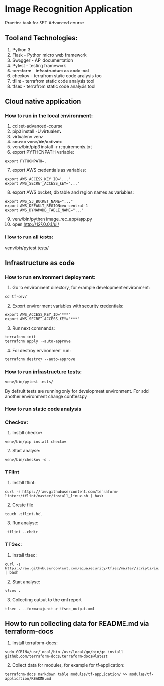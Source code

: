 # Image Recognition Application

Practice task for SET Advanced course


## Tool and Technologies:
1. Python 3
2. Flask - Python micro web framework
3. Swagger - API documentation
4. Pytest - testing framework
5. terraform - infrastructure as code tool 
6. checkov - terrafrom static code analysis tool
7. tflint - terrafrom static code analysis tool
8. tfsec - terrafrom static code analysis tool

## Cloud native application
### How to run in the local environment:

1. cd set-advanced-course
2. pip3 install -U virtualenv
3. virtualenv venv
4. source venv/bin/activate
5. venv/bin/pip3 install -r requirements.txt
6. export PYTHONPATH variable:
```commandline
export PYTHONPATH=.
```
7. export AWS credentials as variables:
```commandline
export AWS_ACCESS_KEY_ID="..."
export AWS_SECRET_ACCESS_KEY="..."
```
8. export AWS bucket, db table and region names as variables:
```commandline
export AWS_S3_BUCKET_NAME="..."
export AWS_DEFAULT_REGION=eu-central-1
export AWS_DYNAMODB_TABLE_NAME="..."
```
9. venv/bin/python image_rec_app/app.py
10. open http://127.0.0.1/ui/


### How to run all tests:
venv/bin/pytest tests/

## Infrastructure as code
### How to run environment deployment:

1. Go to environment directory, for example development environment:
```commandline
cd tf-dev/
```
2. Export environment variables with security credentials:
```commandline
export AWS_ACCESS_KEY_ID="***"
export AWS_SECRET_ACCESS_KEY="***"
```
3. Run next commands:
```commandline
terraform init
terraform apply --auto-approve
```
4. For destroy environment run:
```commandline
terraform destroy --auto-approve
```
### How to run infrastructure tests:
```commandline
venv/bin/pytest tests/
```

By default tests are running only for development environment. 
For add another environment change conftest.py

### How to run static code analysis:

### Checkov:

1. Install checkov
```commandline
venv/bin/pip install checkov
```
2. Start analyse:
```commandline
venv/bin/checkov -d .
```

### TFlint:

1. Install tflint:
```commandline
curl -s https://raw.githubusercontent.com/terraform-linters/tflint/master/install_linux.sh | bash
```
2. Create file
```commandline
touch .tflint.hcl
```
3. Run analyse:
```commandline
 tflint --chdir .
```

### TFSec:
1. Install tfsec:
```commandline
curl -s https://raw.githubusercontent.com/aquasecurity/tfsec/master/scripts/install_linux.sh | bash
```
2. Start analyse:
```commandline
tfsec .
```
3. Collecting output to the xml report:
```commandline
tfsec . --format=junit > tfsec_output.xml
```

## How to run collecting data for README.md via terraform-docs

1. Install terraform-docs:
```commandline
sudo GOBIN=/usr/local/bin /usr/local/go/bin/go install github.com/terraform-docs/terraform-docs@latest
```
2. Collect data for modules, for example for tf-application:
```commandline
terraform-docs markdown table modules/tf-application/ >> modules/tf-application/README.md
```
